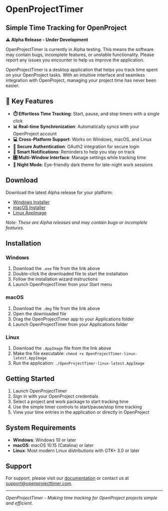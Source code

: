 # OpenProjectTimer

## Simple Time Tracking for OpenProject

**⚠️ Alpha Release - Under Development**

OpenProjectTimer is currently in Alpha testing. This means the software may contain bugs, incomplete features, or unstable functionality. Please report any issues you encounter to help us improve the application.

OpenProjectTimer is a desktop application that helps you track time spent on your OpenProject tasks. With an intuitive interface and seamless integration with OpenProject, managing your project time has never been easier.

## 🌟 Key Features

- **⏱️ Effortless Time Tracking**: Start, pause, and stop timers with a single click
- **📊 Real-time Synchronization**: Automatically syncs with your OpenProject account
- **💻 Cross-Platform Support**: Works on Windows, macOS, and Linux
- **🔐 Secure Authentication**: OAuth2 integration for secure login
- **🔔 Smart Notifications**: Reminders to help you stay on track
- **🎛️ Multi-Window Interface**: Manage settings while tracking time
- **🌙 Night Mode**: Eye-friendly dark theme for late-night work sessions

## Download

Download the latest Alpha release for your platform:

- [Windows Installer](./releases/setup.exe)
- [macOS Installer](./releases/OpenProjectTimer-macos-latest.dmg)
- [Linux AppImage](./releases/OpenProjectTimer-linux-latest.AppImage)

*Note: These are Alpha releases and may contain bugs or incomplete features.*

## Installation

### Windows
1. Download the `.exe` file from the link above
2. Double-click the downloaded file to start the installation
3. Follow the installation wizard instructions
4. Launch OpenProjectTimer from your Start menu

### macOS
1. Download the `.dmg` file from the link above
2. Open the downloaded file
3. Drag the OpenProjectTimer app to your Applications folder
4. Launch OpenProjectTimer from your Applications folder

### Linux
1. Download the `.AppImage` file from the link above
2. Make the file executable: `chmod +x OpenProjectTimer-linux-latest.AppImage`
3. Run the application: `./OpenProjectTimer-linux-latest.AppImage`

## Getting Started

1. Launch OpenProjectTimer
2. Sign in with your OpenProject credentials
3. Select a project and work package to start tracking time
4. Use the simple timer controls to start/pause/stop time tracking
5. View your time entries in the application or directly in OpenProject

## System Requirements

- **Windows**: Windows 10 or later
- **macOS**: macOS 10.15 (Catalina) or later
- **Linux**: Most modern Linux distributions with GTK+ 3.0 or later

## Support

For support, please visit our [documentation](https://github.com/your-username/openproject-timer/wiki) or contact us at support@openprojecttimer.com.

---

*OpenProjectTimer - Making time tracking for OpenProject projects simple and efficient.*
